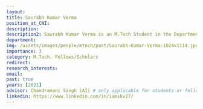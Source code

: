 ```yaml
---
layout: 
title: Saurabh Kumar Verma
position_at_CNI: 
description: 
description2: Saurabh Kumar Verma is an M.Tech Student in the Department of Computer Science and Automation at the Indian Institute of Science, Bangalore, advised by Prof. Chandramani Singh. He is currently pursuing Mtech in Artificial Intelligence. He is working in Network Science Lab in the DESE department at IISC Bangalore. His research focuses on designing new Machine learning algorithms for spatial reuse in the 802.11ax Network.
department:
img: /assets/images/people/mtech/past/Saurabh-Kumar-Verma-1024x1114.jpg
importance: 3
category: M.Tech. Fellows/Scholars
redirect: 
research_interests: 
email: 
past: true
years: [2021]
advisor: Chandramani Singh (AI) # only applicable for students or fellows
linkedin: https://www.linkedin.com/in/iamskv27/
---
```

